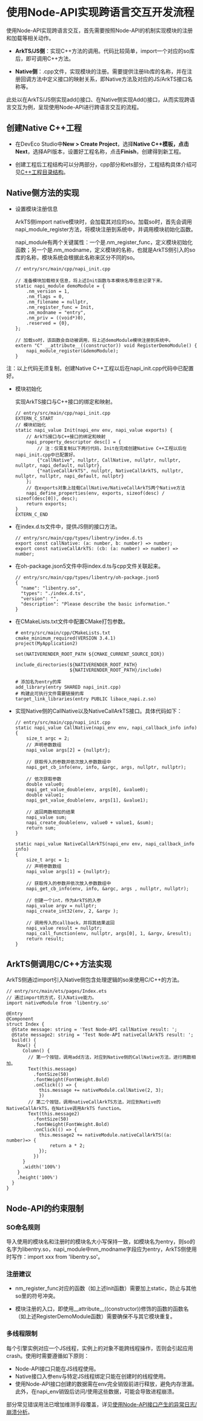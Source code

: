 # 使用Node-API实现跨语言交互开发流程
<!--Kit: NDK-->
<!--Subsystem: arkcompiler-->
<!--Owner: @xliu-huanwei; @shilei123; @huanghello-->
<!--Designer: @shilei123-->
<!--Tester: @kirl75; @zsw_zhushiwei-->
<!--Adviser: @fang-jinxu-->


使用Node-API实现跨语言交互，首先需要按照Node-API的机制实现模块的注册和加载等相关动作。


- **ArkTS/JS侧**：实现C++方法的调用。代码比较简单，import一个对应的so库后，即可调用C++方法。

- **Native侧**：.cpp文件，实现模块的注册。需要提供注册lib库的名称，并在注册回调方法中定义接口的映射关系，即Native方法及对应的JS/ArkTS接口名称等。


此处以在ArkTS/JS侧实现add()接口、在Native侧实现Add()接口，从而实现跨语言交互为例，呈现使用Node-API进行跨语言交互的流程。


## 创建Native C++工程

- 在DevEco Studio中**New &gt; Create Project**，选择**Native C++**模板，点击**Next**，选择API版本，设置好工程名称，点击**Finish**，创建得到新工程。

- 创建工程后工程结构可以分两部分，cpp部分和ets部分，工程结构具体介绍可见<!--RP1-->[C++工程目录结构](https://developer.huawei.com/consumer/cn/doc/harmonyos-guides-V5/ide-project-structure-V5)<!--RP1End-->。


## Native侧方法的实现

- 设置模块注册信息

  ArkTS侧import native模块时，会加载其对应的so。加载so时，首先会调用napi_module_register方法，将模块注册到系统中，并调用模块初始化函数。

  napi_module有两个关键属性：一个是.nm_register_func，定义模块初始化函数；另一个是.nm_modname，定义模块的名称，也就是ArkTS侧引入的so库的名称，模块系统会根据此名称来区分不同的so。

  ```
  // entry/src/main/cpp/napi_init.cpp
  
  // 准备模块加载相关信息，将上述Init函数与本模块名等信息记录下来。
  static napi_module demoModule = {
      .nm_version = 1,
      .nm_flags = 0,
      .nm_filename = nullptr,
      .nm_register_func = Init,
      .nm_modname = "entry",
      .nm_priv = ((void*)0),
      .reserved = {0},
  };
  
  // 加载so时，该函数会自动被调用，将上述demoModule模块注册到系统中。
  extern "C" __attribute__((constructor)) void RegisterDemoModule() { 
      napi_module_register(&demoModule);
  }
  ```
注：以上代码无须复制，创建Native C++工程以后在napi_init.cpp代码中已配置好。

- 模块初始化

  实现ArkTS接口与C++接口的绑定和映射。

  ```
  // entry/src/main/cpp/napi_init.cpp
  EXTERN_C_START
  // 模块初始化
  static napi_value Init(napi_env env, napi_value exports) {
      // ArkTS接口与C++接口的绑定和映射
      napi_property_descriptor desc[] = {
          // 注：仅需复制以下两行代码，Init在完成创建Native C++工程以后在napi_init.cpp中已配置好。
          {"callNative", nullptr, CallNative, nullptr, nullptr, nullptr, napi_default, nullptr},
          {"nativeCallArkTS", nullptr, NativeCallArkTS, nullptr, nullptr, nullptr, napi_default, nullptr}
      };
      // 在exports对象上挂载CallNative/NativeCallArkTS两个Native方法
      napi_define_properties(env, exports, sizeof(desc) / sizeof(desc[0]), desc);
      return exports;
  }
  EXTERN_C_END
  
  ```

- 在index.d.ts文件中，提供JS侧的接口方法。

  ```
  // entry/src/main/cpp/types/libentry/index.d.ts
  export const callNative: (a: number, b: number) => number;
  export const nativeCallArkTS: (cb: (a: number) => number) => number;
  ```

- 在oh-package.json5文件中将index.d.ts与cpp文件关联起来。

  ```
  // entry/src/main/cpp/types/libentry/oh-package.json5
  {
    "name": "libentry.so",
    "types": "./index.d.ts",
    "version": "",
    "description": "Please describe the basic information."
  }
  ```

- 在CMakeLists.txt文件中配置CMake打包参数。

  ```
  # entry/src/main/cpp/CMakeLists.txt
  cmake_minimum_required(VERSION 3.4.1)
  project(MyApplication2)
  
  set(NATIVERENDER_ROOT_PATH ${CMAKE_CURRENT_SOURCE_DIR})
  
  include_directories(${NATIVERENDER_ROOT_PATH}
                      ${NATIVERENDER_ROOT_PATH}/include)
  
  # 添加名为entry的库
  add_library(entry SHARED napi_init.cpp)
  # 构建此可执行文件需要链接的库
  target_link_libraries(entry PUBLIC libace_napi.z.so)
  ```

- 实现Native侧的CallNative以及NativeCallArkTS接口。具体代码如下：

  ```
  // entry/src/main/cpp/napi_init.cpp
  static napi_value CallNative(napi_env env, napi_callback_info info)
  {
      size_t argc = 2;
      // 声明参数数组
      napi_value args[2] = {nullptr};
  
      // 获取传入的参数并依次放入参数数组中
      napi_get_cb_info(env, info, &argc, args, nullptr, nullptr);
  
      // 依次获取参数
      double value0;
      napi_get_value_double(env, args[0], &value0);
      double value1;
      napi_get_value_double(env, args[1], &value1);
  
      // 返回两数相加的结果
      napi_value sum;
      napi_create_double(env, value0 + value1, &sum);
      return sum;
  }
  
  static napi_value NativeCallArkTS(napi_env env, napi_callback_info info)
  {    
      size_t argc = 1;
      // 声明参数数组
      napi_value args[1] = {nullptr};
  
      // 获取传入的参数并依次放入参数数组中
      napi_get_cb_info(env, info, &argc, args , nullptr, nullptr);
  
      // 创建一个int，作为ArkTS的入参
      napi_value argv = nullptr;    
      napi_create_int32(env, 2, &argv );
  
      // 调用传入的callback，并将其结果返回
      napi_value result = nullptr;
      napi_call_function(env, nullptr, args[0], 1, &argv, &result);
      return result;
  }
  ```


## ArkTS侧调用C/C++方法实现

ArkTS侧通过import引入Native侧包含处理逻辑的so来使用C/C++的方法。

```
// entry/src/main/ets/pages/Index.ets
// 通过import的方式，引入Native能力。
import nativeModule from 'libentry.so'

@Entry
@Component
struct Index {
  @State message: string = 'Test Node-API callNative result: ';
  @State message2: string = 'Test Node-API nativeCallArkTS result: ';
  build() {
    Row() {
      Column() {
        // 第一个按钮，调用add方法，对应到Native侧的CallNative方法，进行两数相加。
        Text(this.message)
          .fontSize(50)
          .fontWeight(FontWeight.Bold)
          .onClick(() => {
            this.message += nativeModule.callNative(2, 3);
            })
        // 第二个按钮，调用nativeCallArkTS方法，对应到Native的NativeCallArkTS，在Native调用ArkTS function。
        Text(this.message2)
          .fontSize(50)
          .fontWeight(FontWeight.Bold)
          .onClick(() => {
            this.message2 += nativeModule.nativeCallArkTS((a: number)=> {
                return a * 2;
            });
          })
      }
      .width('100%')
    }
    .height('100%')
  }
}
```


## Node-API的约束限制


### SO命名规则

导入使用的模块名和注册时的模块名大小写保持一致，如模块名为entry，则so的名字为libentry.so，napi_module中nm_modname字段应为entry，ArkTS侧使用时写作：import xxx from 'libentry.so'。


### 注册建议

- nm_register_func对应的函数（如上述Init函数）需要加上static，防止与其他so里的符号冲突。

- 模块注册的入口，即使用__attribute__((constructor))修饰的函数的函数名（如上述RegisterDemoModule函数）需要确保不与其它模块重复。


### 多线程限制

每个引擎实例对应一个JS线程，实例上的对象不能跨线程操作，否则会引起应用crash。使用时需要遵循如下原则：

- Node-API接口只能在JS线程使用。
- Native接口入参env与特定JS线程绑定只能在创建时的线程使用。
- 使用Node-API接口创建的数据需在env完全销毁前进行释放，避免内存泄漏。此外，在napi_env销毁后访问/使用这些数据，可能会导致进程崩溃。

部分常见错误用法已增加维测手段覆盖，详见[使用Node-API接口产生的异常日志/崩溃分析](use-napi-about-crash.md)。

